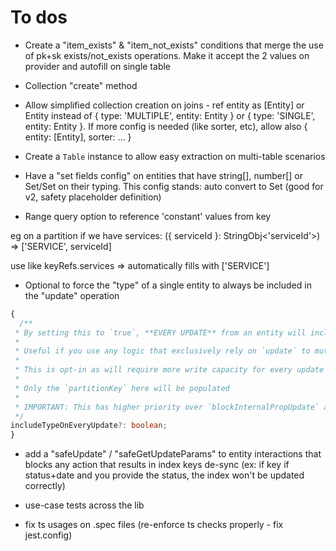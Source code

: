 # To dos

- Create a "item_exists" & "item_not_exists" conditions that merge the use of pk+sk exists/not_exists operations. Make it accept the 2 values on provider and autofill on single table
- Collection "create" method
- Allow simplified collection creation on joins - ref entity as [Entity] or Entity instead of { type: 'MULTIPLE', entity: Entity } or { type: 'SINGLE', entity: Entity }. If more config is needed (like sorter, etc), allow also { entity: [Entity], sorter: ... }
- Create a `Table` instance to allow easy extraction on multi-table scenarios
- Have a "set fields config" on entities that have string[], number[] or Set<string>/Set<number> on their typing. This config stands: auto convert to Set (good for v2, safety placeholder definition)

- Range query option to reference 'constant' values from key

eg on a partition if we have services: ({ serviceId }: StringObj<'serviceId'>) => ['SERVICE', serviceId]

use like keyRefs.services => automatically fills with ['SERVICE']

- Optional to force the "type" of a single entity to always be included in the "update" operation
```ts
{
  /**
 * By setting this to `true`, **EVERY UPDATE** from an entity will include the `type` value
 *
 * Useful if you use any logic that exclusively rely on `update` to mutate an item
 *
 * This is opt-in as will require more write capacity for every update operation
 *
 * Only the `partitionKey` here will be populated
 *
 * IMPORTANT: This has higher priority over `blockInternalPropUpdate` and `badUpdateValidation`
 */
includeTypeOnEveryUpdate?: boolean;
}
```

- add a "safeUpdate" / "safeGetUpdateParams" to entity interactions that blocks any action that results in index keys de-sync (ex: if key if status+date and you provide the status, the index won't be updated correctly)

- use-case tests across the lib

- fix ts usages on .spec files (re-enforce ts checks properly - fix jest.config)
